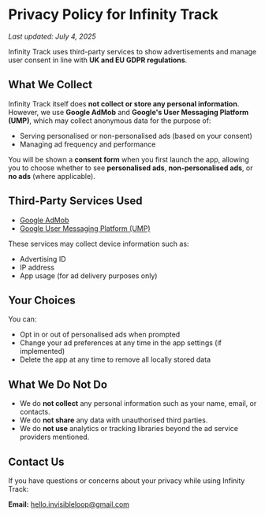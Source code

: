 # Privacy Policy for Infinity Track

_Last updated: July 4, 2025_

Infinity Track uses third-party services to show advertisements and manage user consent in line with **UK and
EU GDPR regulations**.

## What We Collect

Infinity Track itself does **not collect or store any personal information**. However, we use **Google AdMob**
and **Google's User Messaging Platform (UMP)**, which may collect anonymous data for the purpose of:

- Serving personalised or non-personalised ads (based on your consent)
- Managing ad frequency and performance

You will be shown a **consent form** when you first launch the app, allowing you to choose whether to see
**personalised ads**, **non-personalised ads**, or **no ads** (where applicable).

## Third-Party Services Used

- [Google AdMob](https://policies.google.com/privacy)
- [Google User Messaging Platform (UMP)](https://developers.google.com/admob/ump/ios/)

These services may collect device information such as:

- Advertising ID
- IP address
- App usage (for ad delivery purposes only)

## Your Choices

You can:

- Opt in or out of personalised ads when prompted
- Change your ad preferences at any time in the app settings (if implemented)
- Delete the app at any time to remove all locally stored data

## What We Do Not Do

- We do **not collect** any personal information such as your name, email, or contacts.
- We do **not share** any data with unauthorised third parties.
- We do **not use** analytics or tracking libraries beyond the ad service providers mentioned.

## Contact Us

If you have questions or concerns about your privacy while using Infinity Track:

**Email:** [hello.invisibleloop@gmail.com](mailto:hello.invisibleloop@gmail.com)
